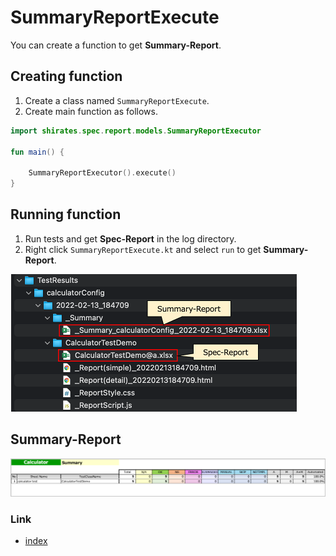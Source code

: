 # SummaryReportExecute

You can create a function to get **Summary-Report**.

## Creating function

1. Create a class named `SummaryReportExecute`.
2. Create main function as follows.

```kotlin
import shirates.spec.report.models.SummaryReportExecutor

fun main() {

    SummaryReportExecutor().execute()
}
```

## Running function

1. Run tests and get **Spec-Report** in the log directory.
2. Right click `SummaryReportExecute.kt` and select `run` to get **Summary-Report**.

![](../_images/summary_report_execute_1.png)

## Summary-Report

![](../_images/summary_report_1.png)

### Link

- [index](../../index.md)

